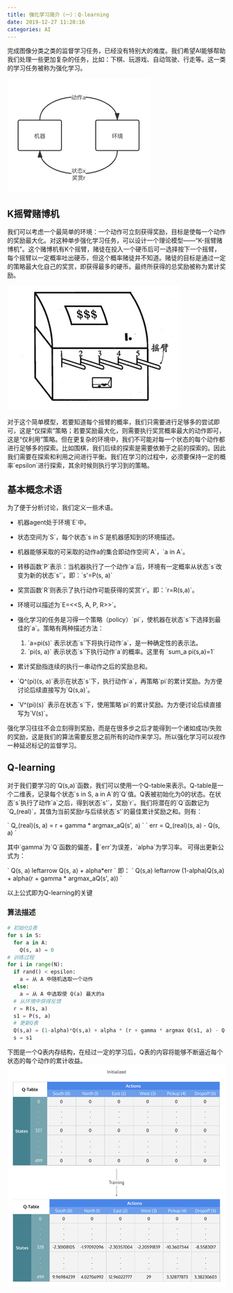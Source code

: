 ```yaml
---
title: 强化学习简介（一）：Q-learning
date: 2019-12-27 11:28:16
categories: AI
---
```


完成图像分类之类的监督学习任务，已经没有特别大的难度。我们希望AI能够帮助我们处理一些更加复杂的任务，比如：下棋、玩游戏、自动驾驶、行走等。这一类的学习任务被称为强化学习。

![强化学习图示](/img/rl-1/1.png)

## K摇臂赌博机

我们可以考虑一个最简单的环境：一个动作可立刻获得奖励，目标是使每一个动作的奖励最大化。对这种单步强化学习任务，可以设计一个理论模型——“K-摇臂赌博机”。这个赌博机有K个摇臂，赌徒在投入一个硬币后可一选择按下一个摇臂，每个摇臂以一定概率吐出硬币，但这个概率赌徒并不知道。赌徒的目标是通过一定的策略最大化自己的奖赏，即获得最多的硬币。最终所获得的总奖励被称为累计奖励。

![K摇臂赌博机](/img/rl-1/2.jpg)

对于这个简单模型，若要知道每个摇臂的概率，我们只需要进行足够多的尝试即可，这是“仅探索”策略；若要奖励最大化，则需要执行奖赏概率最大的动作即可，这是“仅利用”策略。但在更复杂的环境中，我们不可能对每一个状态的每个动作都进行足够多的探索。比如围棋，我们后续的探索是需要依赖于之前的探索的。因此我们需要在探索和利用之间进行平衡。我们在学习的过程中，必须要保持一定的概率\`epsilon\`进行探索，其余时候则执行学习到的策略。

## 基本概念术语

为了便于分析讨论，我们定义一些术语。

- 机器agent处于环境\`E\`中。
- 状态空间为\`S\`，每个状态\`s in S\`是机器感知到的环境描述。
- 机器能够采取的可采取的动作a的集合即动作空间\`A\`，\`a in A\`。
- 转移函数\`P\`表示：当机器执行了一个动作\`a\`后，环境有一定概率从状态\`s\`改变为新的状态\`s'\`。即：\`s'=P(s, a)\`
- 奖赏函数\`R\`则表示了执行动作可能获得的奖赏\`r\`。即：\`r=R(s,a)\`。
- 环境可以描述为\`E=<<S, A, P, R>>\`。
- 强化学习的任务是习得一个策略（policy）\`pi\`，使机器在状态\`s\`下选择到最佳的\`a\`。策略有两种描述方法：

  1. \`a=pi(s)\` 表示状态\`s\`下将执行动作\`a\`，是一种确定性的表示法。
  2. \`pi(s, a)\` 表示状态\`s\`下执行动作\`a\`的概率。这里有 \`sum_a pi(s,a)=1\`

- 累计奖励指连续的执行一串动作之后的奖励总和。
- \`Q^(pi)(s, a)\`表示在状态\`s\`下，执行动作\`a\`，再策略\`pi\`的累计奖励。为方便讨论后续直接写为\`Q(s,a)\`。
- \`V^(pi)(s)\` 表示在状态\`s\`下，使用策略\`pi\`的累计奖励。为方便讨论后续直接写为\`V(s)\`。

强化学习往往不会立刻得到奖励，而是在很多步之后才能得到一个诸如成功/失败的奖励，这是我们的算法需要反思之前所有的动作来学习。所以强化学习可以视作一种延迟标记的监督学习。

## Q-learning

对于我们要学习的\`Q(s,a)\`函数，我们可以使用一个Q-table来表示。Q-table是一个二维表，记录每个状态\`s in S, a in A\`的\`Q\`值。Q表被初始化为0的状态。在状态\`s\`执行了动作\`a\`之后，得到状态\`s'\`，奖励\`r\`。我们将潜在的\`Q\`函数记为\`Q_(real)\`，其值为当前奖励r与后续状态\`s'\`的最佳累计奖励之和。则有：

\` Q_(real)(s, a) = r + gamma * argmax_aQ(s', a) \`
\` err = Q_(real)(s, a) - Q(s, a) \`

其中\`gamma\`为\`Q\`函数的偏差，\`err\`为误差，\`alpha\`为学习率。 可得出更新公式为：

\` Q(s, a) leftarrow Q(s, a) + alpha*err \`
即：
\` Q(s,a) leftarrow (1-alpha)Q(s,a) + alpha(r + gamma * argmax_aQ(s', a)) \`

以上公式即为Q-learning的关键

### 算法描述

```python
# 初始化Q表
for s in S:
  for a in A:
    Q(s, a) = 0
# 训练过程
for i in range(N):
  if rand() < epsilon:
    a = 从 A 中随机选取一个动作
  else:
    a = 从 A 中选取使 Q(a) 最大的a
  # 从环境中获得反馈
  r = R(s, a)
  s1 = P(s, a)
  # 更新Q表
  Q(s,a) = (1-alpha)*Q(s,a) + alpha * (r + gamma * argmax Q(s1, a) - Q(s, a))
  s = s1
```

下图是一个Q表内存结构，在经过一定的学习后，Q表的内容将能够不断逼近每个状态的每个动作的累计收益。
![Q-table](/img/rl-1/3.png)
